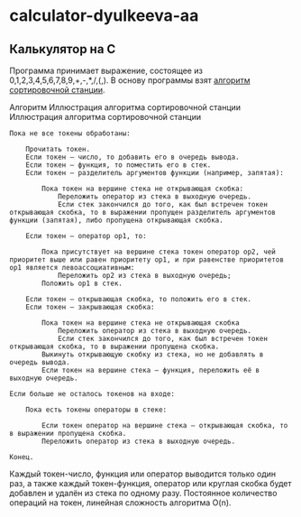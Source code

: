 # calculator-dyulkeeva-aa
## Калькулятор на С
Программа принимает выражение, состоящее из 0,1,2,3,4,5,6,7,8,9,+,-,*,/,(,).
В основу программы взят [алгоритм сортировочной станции](https://en.wikipedia.org/wiki/Shunting_yard_algorithm).

Алгоритм
Иллюстрация алгоритма сортировочной станции
Иллюстрация алгоритма сортировочной станции

    Пока не все токены обработаны:

        Прочитать токен.
        Если токен — число, то добавить его в очередь вывода.
        Если токен — функция, то поместить его в стек.
        Если токен — разделитель аргументов функции (например, запятая):

            Пока токен на вершине стека не открывающая скобка:
                Переложить оператор из стека в выходную очередь.
                Если стек закончился до того, как был встречен токен открывающая скобка, то в выражении пропущен разделитель аргументов функции (запятая), либо пропущена открывающая скобка.

        Если токен — оператор op1, то:

            Пока присутствует на вершине стека токен оператор op2, чей приоритет выше или равен приоритету op1, и при равенстве приоритетов op1 является левоассоциативным:
                Переложить op2 из стека в выходную очередь;
            Положить op1 в стек.

        Если токен — открывающая скобка, то положить его в стек.
        Если токен — закрывающая скобка:

            Пока токен на вершине стека не открывающая скобка
                Переложить оператор из стека в выходную очередь.
                Если стек закончился до того, как был встречен токен открывающая скобка, то в выражении пропущена скобка.
            Выкинуть открывающую скобку из стека, но не добавлять в очередь вывода.
            Если токен на вершине стека — функция, переложить её в выходную очередь.

    Если больше не осталось токенов на входе:

        Пока есть токены операторы в стеке:

            Если токен оператор на вершине стека — открывающая скобка, то в выражении пропущена скобка.
            Переложить оператор из стека в выходную очередь.

    Конец.

Каждый токен-число, функция или оператор выводится только один раз, а также каждый токен-функция, оператор или круглая скобка будет добавлен и удалён из стека по одному разу. Постоянное количество операций на токен, линейная сложность алгоритма O(n). 
